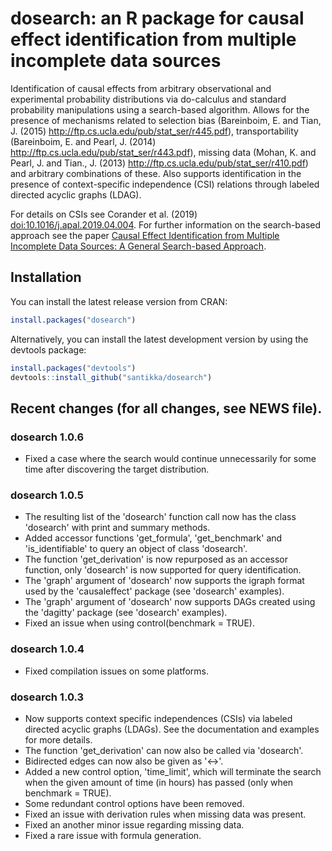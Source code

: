 # dosearch: an R package for causal effect identification from multiple incomplete data sources

Identification of causal effects from arbitrary observational and experimental probability distributions via do-calculus and standard probability manipulations 
using a search-based algorithm. Allows for the presence of mechanisms related to selection bias (Bareinboim, E. and Tian, J. (2015) <http://ftp.cs.ucla.edu/pub/stat_ser/r445.pdf>), 
transportability (Bareinboim, E. and Pearl, J. (2014) <http://ftp.cs.ucla.edu/pub/stat_ser/r443.pdf>), 
missing data (Mohan, K. and Pearl, J. and Tian., J. (2013) <http://ftp.cs.ucla.edu/pub/stat_ser/r410.pdf>) and 
arbitrary combinations of these. Also supports identification in the presence of context-specific independence (CSI) relations 
through labeled directed acyclic graphs (LDAG). 

For details on CSIs see Corander et al. (2019) <doi:10.1016/j.apal.2019.04.004>. 
For further information on the search-based approach see the paper [Causal Effect Identification from Multiple Incomplete Data Sources: A General Search-based Approach](https://arXiv:1902.01073).

## Installation
You can install the latest release version from CRAN:
```R
install.packages("dosearch")
```

Alternatively, you can install the latest development version by using the devtools package:
```R
install.packages("devtools")
devtools::install_github("santikka/dosearch")
```

## Recent changes (for all changes, see NEWS file).

### dosearch 1.0.6
 * Fixed a case where the search would continue unnecessarily for some time after discovering the target distribution.

### dosearch 1.0.5
 * The resulting list of the 'dosearch' function call now has the class 'dosearch' with print and summary methods.
 * Added accessor functions 'get_formula', 'get_benchmark' and 'is_identifiable' to query an object of class 'dosearch'.
 * The function 'get_derivation' is now repurposed as an accessor function, only 'dosearch' is now supported for query identification.
 * The 'graph' argument of 'dosearch' now supports the igraph format used by the 'causaleffect' package (see 'dosearch' examples).
 * The 'graph' argument of 'dosearch' now supports DAGs created using the 'dagitty' package (see 'dosearch' examples).
 * Fixed an issue when using control(benchmark = TRUE).

### dosearch 1.0.4
 * Fixed compilation issues on some platforms.

### dosearch 1.0.3
 * Now supports context specific independences (CSIs) via labeled directed acyclic graphs (LDAGs). See the documentation and examples for more details.
 * The function 'get_derivation' can now also be called via 'dosearch'.
 * Bidirected edges can now also be given as '<->'.
 * Added a new control option, 'time_limit', which will terminate the search when the given amount of time (in hours) has passed (only when benchmark = TRUE).
 * Some redundant control options have been removed.
 * Fixed an issue with derivation rules when missing data was present.
 * Fixed an another minor issue regarding missing data.
 * Fixed a rare issue with formula generation.

